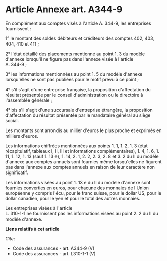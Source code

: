 # Article Annexe art. A344-9

En complément aux comptes visés à l'article  A. 344-9, les entreprises fournissent : 

1°
  <sup> </sup>le montant des soldes débiteurs et créditeurs des comptes 402, 403, 404, 410 et 411 ; 

2°
  <sup> </sup>l'état détaillé des placements mentionné au point 1. 3 du modèle d'annexe lorsqu'il ne figure pas dans l'annexe
visée à l'article  
A. 344-9 ; 

3°
  <sup> </sup>les informations mentionnées au point 1. 5 du modèle d'annexe lorsqu'elles ne sont pas publiées pour le motif
prévu à ce point ; 

4°
  <sup> </sup>s'il s'agit d'une entreprise française, la proposition d'affectation du résultat présentée par le conseil
d'administration ou le directoire à l'assemblée générale ; 

4°
  <sup> </sup>bis s'il s'agit d'une succursale d'entreprise étrangère, la proposition d'affectation du résultat présentée par
le mandataire général au siège social. 

Les montants sont arrondis au millier d'euros le plus proche et exprimés en milliers d'euros. 

Les informations chiffrées mentionnées aux points 1. 1, 1. 2, 1. 3 (état récapitulatif, tableaux I, II, III et informations
complémentaires), 1. 4, 1. 6, 1. 11, 1. 12, 1. 13 (sauf 1. 13 e), 1. 14, 2. 1, 2. 2, 2. 3, 2. 8 et 3. 2 du II du modèle
d'annexe aux comptes annuels sont fournies même lorsqu'elles ne figurent pas dans l'annexe aux comptes annuels en raison de
leur caractère non significatif. 

Les informations visées au point 1. 13 e du II du modèle d'annexe sont fournies converties en euros, pour chacune des
monnaies de l'Union européenne y compris l'écu, pour le franc suisse, pour le dollar US, pour le dollar canadien, pour le yen
et pour le total des autres monnaies. 

Les entreprises visées à l'article  
L. 310-1-1 ne fournissent pas les informations visées au point 2. 2 du II du modèle d'annexe.

**Liens relatifs à cet article**

_Cite_:

  - Code des assurances - art. A344-9 (V)
  - Code des assurances - art. L310-1-1 (V)
